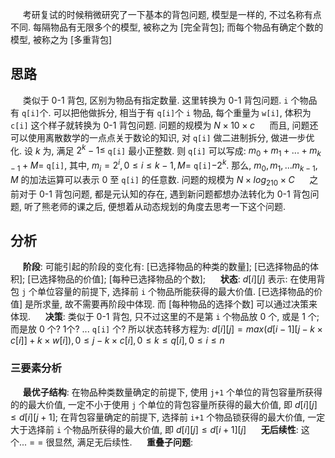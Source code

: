 
&nbsp;&nbsp;&nbsp;&nbsp; 考研复试的时候稍微研究了一下基本的背包问题, 模型是一样的, 不过名称有点不同. 每隔物品有无限多个的模型, 被称之为 [完全背包]; 而每个物品有确定个数的模型, 被称之为 [多重背包]
&nbsp;&nbsp;&nbsp;&nbsp; 
## 思路
&nbsp;&nbsp;&nbsp;&nbsp; 类似于 0-1 背包, 区别为物品有指定数量. 这里转换为 0-1 背包问题. `i` 个物品有 `q[i]`个. 可以把他做拆分, 相当于有 `q[i]`个 `i` 物品, 每个重量为 `w[i]`, 体积为 `c[i]` 这个样子就转换为 0-1 背包问题. 问题的规模为 $N \times 10 \times c$ 
&nbsp;&nbsp;&nbsp;&nbsp; 而且, 问题还可以使用离散数学的一点点关于数论的知识, 对 `q[i]` 做二进制拆分, 做进一步优化. 设 $k$ 为, 满足 $2^{k} -1 \le$ `q[i]`  最小正整数. 则 `q[i]` 可以写成:  $m_0 + m_1 + ... + m_{k-1} + M =$ `q[i]`, 其中, $m_i = 2^{i},  0 \le i \le k-1, M =$ `q[i]`$-2^k$. 那么, $m_0, m_1, ... m_{k-1}, M$ 的加法运算可以表示 0 至 `q[i]` 的任意数. 问题的规模为 $N \times log_210 \times C$
&nbsp;&nbsp;&nbsp;&nbsp; 之前对于 0-1 背包问题, 都是元认知的存在, 遇到新问题都想办法转化为 0-1 背包问题, 听了熊老师的课之后, 便想着从动态规划的角度去思考一下这个问题. 
&nbsp;&nbsp;&nbsp;&nbsp;

## 分析
&nbsp;&nbsp;&nbsp;&nbsp; **阶段**: 可能引起的阶段的变化有: [已选择物品的种类的数量]; [已选择物品的体积]; [已选择物品的价值]; [每种已选择物品的个数]; 
&nbsp;&nbsp;&nbsp;&nbsp; **状态**: $d[i][j]$ 表示: 在使用背包 `j` 个单位容量的前提下, 选择前 `i` 个物品所能获得的最大价值. [已选择物品的价值] 是所求量, 故不需要再阶段中体现. 而 [每种物品的选择个数] 可以通过决策来体现.
&nbsp;&nbsp;&nbsp;&nbsp; **决策**: 类似于 0-1 背包, 只不过这里的不是第 `i` 个物品放 0 个, 或是 1 个; 而是放 0 个? 1个? ... `q[i]` 个? 所以状态转移方程为: $d[i][j] = max(d[i-1][j - k \times c[i]] + k \times w[i]), 0 \le j - k \times c[i] , 0 \le k \le q[i], 0 \le i \le n$
&nbsp;&nbsp;&nbsp;&nbsp;

### 三要素分析
&nbsp;&nbsp;&nbsp;&nbsp; **最优子结构**:  在物品种类数量确定的前提下, 使用 `j+1` 个单位的背包容量所获得的的最大价值, 一定不小于使用 `j` 个单位的背包容量所获得的最大价值, 即 $d[i][j] \le d[i][j+1]$; 在背包容量确定的前提下, 选择前 `i+1` 个物品锁获得的最大价值, 一定大于选择前 `i` 个物品所获得的最大价值, 即 $d[i][j] \le d[i+1][j]$
&nbsp;&nbsp;&nbsp;&nbsp; **无后续性**: 这个... = = 很显然, 满足无后续性.
&nbsp;&nbsp;&nbsp;&nbsp; **重叠子问题**: 